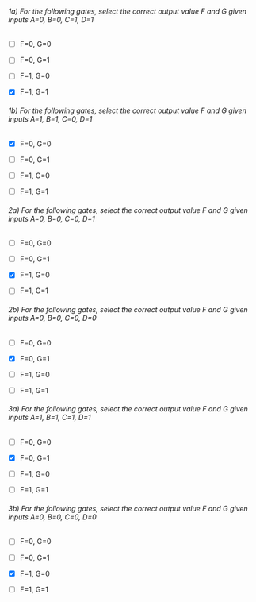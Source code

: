 ###### 1a) For the following gates, select the correct output value F and G given inputs A=0, B=0, C=1, D=1
- [ ] F=0, G=0
- [ ] F=0, G=1
- [ ] F=1, G=0
- [x] F=1, G=1


###### 1b) For the following gates, select the correct output value F and G given inputs A=1, B=1, C=0, D=1
- [x] F=0, G=0
- [ ] F=0, G=1
- [ ] F=1, G=0
- [ ] F=1, G=1


###### 2a) For the following gates, select the correct output value F and G given inputs A=0, B=0, C=0, D=1
- [ ] F=0, G=0
- [ ] F=0, G=1
- [x] F=1, G=0
- [ ] F=1, G=1


###### 2b) For the following gates, select the correct output value F and G given inputs A=0, B=0, C=0, D=0
- [ ] F=0, G=0
- [x] F=0, G=1
- [ ] F=1, G=0
- [ ] F=1, G=1


###### 3a) For the following gates, select the correct output value F and G given inputs A=1, B=1, C=1, D=1
- [ ] F=0, G=0
- [x] F=0, G=1
- [ ] F=1, G=0
- [ ] F=1, G=1


###### 3b) For the following gates, select the correct output value F and G given inputs A=0, B=0, C=0, D=0
- [ ] F=0, G=0
- [ ] F=0, G=1
- [x] F=1, G=0
- [ ] F=1, G=1

